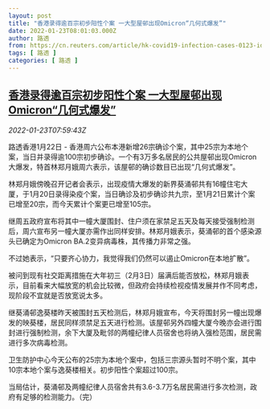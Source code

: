 ```yaml
---
layout: post
title: "香港录得逾百宗初步阳性个案 一大型屋邨出现Omicron“几何式爆发”"
date: 2022-01-23T08:01:03.000Z
author: 路透
from: https://cn.reuters.com/article/hk-covid19-infection-cases-0123-idCNKBS2JX05J
tags: [ 路透 ]
categories: [ 路透 ]
---
```

<!--1642924863000-->
[香港录得逾百宗初步阳性个案 一大型屋邨出现Omicron“几何式爆发”](https://cn.reuters.com/article/hk-covid19-infection-cases-0123-idCNKBS2JX05J)
------

<div>
<div><i>2022-01-23T07:59:43Z</i></div><p>路透香港1月22日 - 香港周六公布本港新增26宗确诊个案，其中25宗为本地个案，当日并录得逾100宗初步确诊。一个有3万多名居民的公共屋邨出现Omicron大爆发，特首林郑月娥周六表示，该屋邨的确诊数目已出现“几何式爆发”。</p><p>林郑月娥傍晚召开记者会表示，出现疫情大爆发的新界葵涌邨共有16幢住宅大厦，于1月20日录得染疫个案，当日确诊及初步确诊共九宗，至1月21日累计个案已增至20宗，而今天累计个案更已增至105宗。</p><p>继周五政府宣布将其中一幢大厦围封、住户须在家禁足五天及每天接受强制检测后，周六宣布另一幢大厦亦需作出同样安排。林郑月娥表示，葵涌邨的首个感染源头已确定为Omicron BA.2变异病毒株，其传播力非常之强。</p><p>不过她表示，“只要齐心协力，我觉得我们仍然可以遏止Omicron在本地扩散”。</p><p>被问到现有社交距离措施在大年初三（2月3日）届满后能否放松，林郑月娥表示，目前看来大幅放宽的机会比较微，但政府会持续检视疫情发展并作不同考虑，现阶段不宜就是否放宽说太多。</p><p>继葵涌邨逸葵楼昨天被围封五天检测后，林郑月娥宣布，今天将围封另一幢出现爆发的映葵楼，居民同样须禁足五天进行检测。该屋邨另外四幢大厦今晚亦会进行围封进行强制检测，余下大厦及毗邻的两幢纪律人员宿舍也将纳入强检范围，居民需进行多次病毒检测。</p><p>卫生防护中心今天公布的25宗为本地个案中，包括三宗源头暂时不明个案，其中10宗本地个案与逸葵楼相关。初步阳性个案超过100宗。</p><p>当局估计，葵涌邨及两幢纪律人员宿舍共有3.6-3.7万名居民需进行多次检测，政府有足够的检测能力。（完）</p>
</div>
